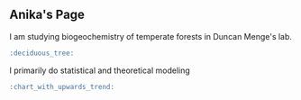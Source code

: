 ## Anika's Page

I am studying  biogeochemistry of temperate forests in Duncan Menge's lab. 
```markdown
:deciduous_tree:
```
I primarily do statistical and theoretical modeling 
```markdown
:chart_with_upwards_trend:
```

